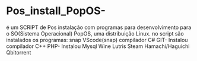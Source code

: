 # Pos_install_PopOS-
é um SCRIPT de Pos instalação com programas para desenvolvimento para o SO(Sistema Operacional) PopOS, uma distribuição Linux.
no script são instalados os programas:
snap
VScode(snap)
compilador C#
GIT- Instalou
compilador C++
PHP- Instalou
Mysql
Wine
Lutris
Steam
Hamachi/Haguichi
Qbitorrent
